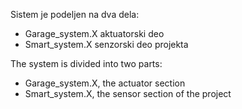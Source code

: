 Sistem je podeljen na dva dela: 
  - Garage_system.X aktuatorski deo
  - Smart_system.X senzorski deo projekta

The system is divided into two parts:

  - Garage_system.X, the actuator section
  - Smart_system.X, the sensor section of the project
